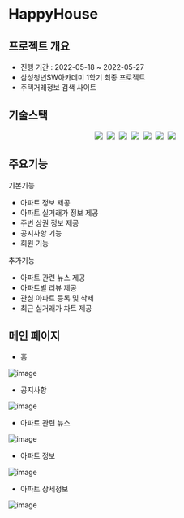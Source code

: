 # HappyHouse

## 프로젝트 개요
- 진행 기간 : 2022-05-18 ~ 2022-05-27
- 삼성청년SW아카데미 1학기 최종 프로젝트
- 주택거래정보 검색 사이트 


## 기술스택
<p align="center">
  <img src="https://img.shields.io/badge/API-Kakao_Map-red?style=flat">&nbsp  
  <img src="https://img.shields.io/badge/API-Naver_News-skyblue?style=flat">&nbsp 
  <img src="https://img.shields.io/badge/Language-Java_8-007396?style=flat&logo=java&logoColor=white">&nbsp 
  <img src="https://img.shields.io/badge/Database-MySql-F80000?style=flat&logo=oracle&logoColor=white">&nbsp 
  <img src="https://img.shields.io/badge/Framework-Vue-D22128?style=flat&logo=apahce&logoColor=white">&nbsp 
  <img src="https://img.shields.io/badge/Framework-SpringFramework-6DB33F?style=flat&logo=spring&logoColor=white">&nbsp 
  <img src="https://img.shields.io/badge/Framework-SpringBoot-6DB33F?style=flat&logo=spring&logoColor=white">&nbsp 
</p>


## 주요기능

기본기능
- 아파트 정보 제공
- 아파트 실거래가 정보 제공
- 주변 상권 정보 제공
- 공지사항 기능
- 회원 기능 


추가기능
- 아파트 관련 뉴스 제공
- 아파트별 리뷰 제공
- 관심 아파트 등록 및 삭제
- 최근 실거래가 차트 제공


## 메인 페이지

- 홈

![image](https://user-images.githubusercontent.com/67681207/173176402-3d52d4a1-4cad-4532-9586-941daef526c7.png)

- 공지사항

![image](https://user-images.githubusercontent.com/67681207/173176428-1ea06e31-be85-407e-9446-84289972a504.png)

- 아파트 관련 뉴스

![image](https://user-images.githubusercontent.com/67681207/173176491-24ff3880-f481-4f37-919f-b72762298a2b.png)

- 아파트 정보

![image](https://user-images.githubusercontent.com/67681207/173176524-994ed36d-7598-4bf2-8312-4ffe7949364c.png)

- 아파트 상세정보

![image](https://user-images.githubusercontent.com/67681207/173176538-42a55310-d130-44d8-8788-27c0b2765440.png)

